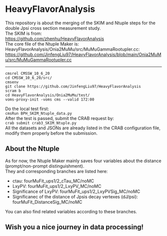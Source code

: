 # HeavyFlavorAnalysis

This repository is about the merging of the SKIM and Ntuple steps for the double Jpsi cross section measurement study.  
The SKIM is from:  
https://github.com/zhenhu/HeavyFlavorAnalysis  
The core file of the Ntuple Maker is: HeavyFlavorAnalysis/Onia2MuMu/src/MuMuGammaRootupler.cc:  
https://github.com/JinfengLiu97/HeavyFlavorAnalysis/blob/main/Onia2MuMu/src/MuMuGammaRootupler.cc  
****
    cmsrel CMSSW_10_6_20
    cd CMSSW_10_6_20/src/
    cmsenv
    git clone https://github.com/JinfengLiu97/HeavyFlavorAnalysis
    scram b
    cd HeavyFlavorAnalysis/Onia2MuMu/test/
    voms-proxy-init -voms cms --valid 172:00  
Do the local test first:  
`cmsRun BPH_SKIM_Ntuple_data.py`  
After the test is passed, submit the CRAB request by:  
`crab submit crab3_SKIM_Ntuple.py`  
All the datasets and JSONs are already listed in the CRAB configuration file, modify them properly before the submission.  

## About the Ntuple

As for now, the Ntuple Maker mainly saves four variables about the distance (prompt/non-prompt distinguishment).  
They and corresponding branches are listed here:  
* ctau: fourMuFit_ups1/2_cTau_MC/noMC  
* LxyPV: fourMuFit_ups1/2_LxyPV_MC/noMC  
* Significance of LxyPV: fourMuFit_ups1/2_LxyPVSig_MC/noMC  
* Significanec of the distance of Jpsis decay vertexes (dJ/psi): fourMuFit_DistanceSig_MC/noMC  

You can also find related variables according to these branches.  

## Wish you a nice journey in data processing!

